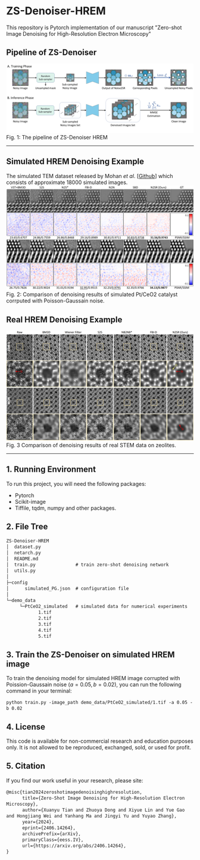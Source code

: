 # ZS-Denoiser-HREM

This repository is Pytorch implementation of our manuscript "Zero-shot Image Denoising for High-Resolution Electron Microscopy"

## Pipeline of ZS-Denoiser 


  ![Pipeline_ZS_Denoiser-HREM](Fig/Pipeline.png)
  Fig. 1: The pipeline of ZS-Denoiser HREM 

---

## Simulated HREM Denoising Example
 The simulated TEM dataset released by Mohan *et al*. [[Github](https://github.com/sreyas-mohan/electron-microscopy-denoising)] which consists of approximate 18000 simulated images.
 ![Simulated_Denoising](Fig/res_fig1.png)
 Fig. 2: Comparison of denoising results of simulated Pt/CeO2 catalyst corrputed with Poisson-Gaussain noise.

## Real HREM Denoising Example
 ![Real_STEM_Denoising](Fig/res_fig2.png)
 Fig. 3 Comparison of denoising results of real STEM data on zeolites.
 
---

## 1. Running Environment
To run this project, you will need the following packages:
  
  - Pytorch
  - Scikit-image
  - Tiffile, tqdm, numpy and other packages.
  
## 2. File Tree

```text
ZS-Denoiser-HREM
│  dataset.py 
│  netarch.py             
│  README.md
│  train.py               # train zero-shot denoising network
│  utils.py
│          
├─config
│      simulated_PG.json  # configuration file
│      
└─demo_data
     └─PtCeO2_simulated   # simulated data for numerical experiments
            1.tif
            2.tif
            3.tif
            4.tif
            5.tif

```

## 3. Train the ZS-Denoiser on simulated HREM image

To train the denoising model for simulated HREM image corrupted with Poission-Gaussain noise ($a = 0.05, b = 0.02$), you can run the following command in your terminal:

```shell
python train.py -image_path demo_data/PtCeO2_simulated/1.tif -a 0.05 -b 0.02
```

## 4. License

This code is available for non-commercial research and education purposes only. It is not allowed to be reproduced, exchanged, sold, or used for profit.

## 5. Citation
If you find our work useful in your research, please site:

```
@misc{tian2024zeroshotimagedenoisinghighresolution,
      title={Zero-Shot Image Denoising for High-Resolution Electron Microscopy}, 
      author={Xuanyu Tian and Zhuoya Dong and Xiyue Lin and Yue Gao and Hongjiang Wei and Yanhang Ma and Jingyi Yu and Yuyao Zhang},
      year={2024},
      eprint={2406.14264},
      archivePrefix={arXiv},
      primaryClass={eess.IV},
      url={https://arxiv.org/abs/2406.14264}, 
}
```